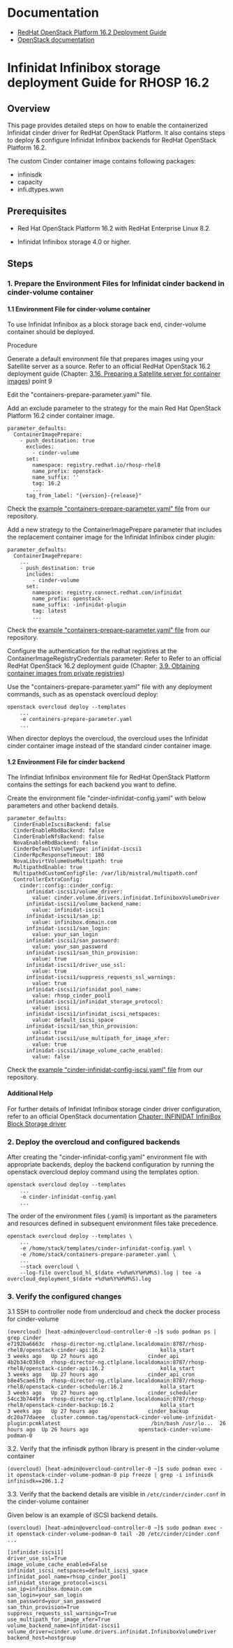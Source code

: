 # Documentation

 - [RedHat OpenStack Platform 16.2 Deployment Guide](https://access.redhat.com/documentation/en-us/red_hat_openstack_platform/16.2/html-single/director_installation_and_usage/index)
 - [OpenStack documentation](https://docs.openstack.org/cinder/train/configuration/block-storage/drivers/infinidat-volume-driver.html)

# Infinidat Infinibox storage deployment Guide for RHOSP 16.2

## Overview

This page provides detailed steps on how to enable the containerized Infinidat cinder driver for RedHat OpenStack Platform.
It also contains steps to deploy & configure Infinidat Infinibox backends for RedHat OpenStack Platform 16.2.

The custom Cinder container image contains following packages:

- infinisdk
- capacity
- infi.dtypes.wwn

## Prerequisites

* Red Hat OpenStack Platform 16.2 with RedHat Enterprise Linux 8.2.

* Infinidat Infinibox storage 4.0 or higher.

## Steps

### 1.	Prepare the Environment Files for Infinidat cinder backend in cinder-volume container

#### 1.1 Environment File for cinder-volume container

To use Infinidat Infinibox as a block storage back end, cinder-volume container should be deployed.

Procedure

Generate a default environment file that prepares images using your Satellite server as a source.
Refer to an official RedHat OpenStack 16.2 deployment guide (Chapter: [3.16. Preparing a Satellite server for container images](https://access.redhat.com/documentation/en-us/red_hat_openstack_platform/16.2/html/director_installation_and_usage/assembly_preparing-for-director-installation#proc_preparing-a-satellite-server-for-container-images_preparing-for-director-installation)) point 9

Edit the "containers-prepare-parameter.yaml" file.

Add an exclude parameter to the strategy for the main Red Hat OpenStack Platform 16.2 cinder container image. 

```
parameter_defaults:
  ContainerImagePrepare:
    - push_destination: true
      excludes:
        - cinder-volume
      set:
        namespace: registry.redhat.io/rhosp-rhel8
        name_prefix: openstack-
        name_suffix: ''
        tag: 16.2
        ...
      tag_from_label: "{version}-{release}"
```

Check the [example "containers-prepare-parameter.yaml" file](https://github.com/Infinidat/cinder/blob/doc/rhosp16.2/examples/containers-prepare-parameter.yaml) from our repository.

Add a new strategy to the ContainerImagePrepare parameter that includes the replacement container image for the Infinidat Infinibox cinder plugin:

```
parameter_defaults:
  ContainerImagePrepare:
    ...
    - push_destination: true
      includes:
        - cinder-volume
      set:
        namespace: registry.connect.redhat.com/infinidat
        name_prefix: openstack-
        name_suffix: -infinidat-plugin
        tag: latest
        ...
```
Check the [example "containers-prepare-parameter.yaml" file](https://github.com/Infinidat/cinder/blob/doc/rhosp16.2/examples/containers-prepare-parameter.yaml) from our repository.

Configure the authentication for the redhat registires at the ContainerImageRegistryCredentials parameter:
Refer to Refer to an official RedHat OpenStack 16.2 deployment guide (Chapter: [3.9. Obtaining container images from private registries](https://access.redhat.com/documentation/en-us/red_hat_openstack_platform/16.2/html/director_installation_and_usage/assembly_preparing-for-director-installation#ref_obtaining-container-images-from-private-registries_preparing-for-director-installation))

Use the "containers-prepare-parameter.yaml" file with any deployment commands, such as as openstack overcloud deploy:

```
openstack overcloud deploy --templates
    ...
    -e containers-prepare-parameter.yaml
    ...
```

When director deploys the overcloud, the overcloud uses the Infinidat cinder container image instead of the standard cinder container image.

#### 1.2 Environment File for cinder backend

The Infindiat Infinibox environment file for RedHat OpenStack Platform contains the settings for each backend you want to define.

Create the environment file "cinder-infinidat-config.yaml" with below parameters and other backend details.

```
parameter_defaults:
  CinderEnableIscsiBackend: false
  CinderEnableRbdBackend: false
  CinderEnableNfsBackend: false
  NovaEnableRbdBackend: false
  CinderDefaultVolumeType: infinidat-iscsi1
  CinderRpcResponseTimeout: 180
  NovaLibvirtVolumeUseMultipath: true
  MultipathdEnable: true
  MultipathdCustomConfigFile: /var/lib/mistral/multipath.conf
  ControllerExtraConfig:
    cinder::config::cinder_config:
      infinidat-iscsi1/volume_driver:
        value: cinder.volume.drivers.infinidat.InfiniboxVolumeDriver
      infinidat-iscsi1/volume_backend_name:
        value: infinidat-iscsi1
      infinidat-iscsi1/san_ip:
        value: infinibox.domain.com
      infinidat-iscsi1/san_login:
        value: your_san_login
      infinidat-iscsi1/san_password:
        value: your_san_password
      infinidat-iscsi1/san_thin_provision:
        value: true
      infinidat-iscsi1/driver_use_ssl:
        value: true
      infinidat-iscsi1/suppress_requests_ssl_warnings:
        value: true
      infinidat-iscsi1/infinidat_pool_name:
        value: rhsop_cinder_pool1
      infinidat-iscsi1/infinidat_storage_protocol:
        value: iscsi
      infinidat-iscsi1/infinidat_iscsi_netspaces:
        value: default_iscsi_space
      infinidat-iscsi1/san_thin_provision:
        value: true
      infinidat-iscsi1/use_multipath_for_image_xfer:
        value: true
      infinidat-iscsi1/image_volume_cache_enabled:
        value: false
```

Check the [example "cinder-infinidat-config-iscsi.yaml" file](https://github.com/Infinidat/cinder/blob/doc/rhosp16.2/examples/cinder-infinidat-config-iscsi.yaml) from our repository.

#### Additional Help

For further details of Infinidat Infinibox storage cinder driver configuration, refer to an official OpenStack documentation [Chapter: INFINIDAT InfiniBox Block Storage driver](https://docs.openstack.org/cinder/train/configuration/block-storage/drivers/infinidat-volume-driver.html)

### 2.	Deploy the overcloud and configured backends

After creating the "cinder-infinidat-config.yaml" environment file with appropriate backends, deploy the backend configuration by running the openstack overcloud deploy command using the templates option.

```
openstack overcloud deploy --templates
    ...
    -e cinder-infinidat-config.yaml
    ...
```

The order of the environment files (.yaml) is important as the parameters and resources defined in subsequent environment files take precedence.

```
openstack overcloud deploy --templates \
    ...
    -e /home/stack/templates/cinder-infinidat-config.yaml \
    -e /home/stack/containers-prepare-parameter.yaml \
    ...
    --stack overcloud \
    --log-file overcloud_hl_$(date +%d%m%Y%H%M%S).log | tee -a overcloud_deployment_$(date +%d%m%Y%H%M%S).log
```

### 3.	Verify the configured changes

3.1	SSH to controller node from undercloud and check the docker process for cinder-volume
```
(overcloud) [heat-admin@overcloud-controller-0 ~]$ sudo podman ps | grep cinder
e7192ba6663c  rhosp-director-ng.ctlplane.localdomain:8787/rhosp-rhel8/openstack-cinder-api:16.2                  kolla_start           3 weeks ago   Up 27 hours ago                cinder_api
4b2b34c038c0  rhosp-director-ng.ctlplane.localdomain:8787/rhosp-rhel8/openstack-cinder-api:16.2                  kolla_start           3 weeks ago   Up 27 hours ago                cinder_api_cron
b8e45cae61fb  rhosp-director-ng.ctlplane.localdomain:8787/rhosp-rhel8/openstack-cinder-scheduler:16.2            kolla_start           3 weeks ago   Up 27 hours ago                cinder_scheduler
54cc3b7449fa  rhosp-director-ng.ctlplane.localdomain:8787/rhosp-rhel8/openstack-cinder-backup:16.2               kolla_start           3 weeks ago   Up 27 hours ago                cinder_backup
dc20a77daeee  cluster.common.tag/openstack-cinder-volume-infinidat-plugin:pcmklatest                             /bin/bash /usr/lo...  26 hours ago  Up 26 hours ago                openstack-cinder-volume-podman-0
```

3.2.	Verify that the infinisdk python library is present in the cinder-volume container
```
(overcloud) [heat-admin@overcloud-controller-0 ~]$ sudo podman exec -it openstack-cinder-volume-podman-0 pip freeze | grep -i infinisdk
infinisdk==206.1.2
```

3.3.	Verify that the backend details are visible in ```/etc/cinder/cinder.conf``` in the cinder-volume container

Given below is an example of iSCSI backend details.

```
(overcloud) [heat-admin@overcloud-controller-0 ~]$ sudo podman exec -it openstack-cinder-volume-podman-0 tail -20 /etc/cinder/cinder.conf
...

[infinidat-iscsi1]
driver_use_ssl=True
image_volume_cache_enabled=False
infinidat_iscsi_netspaces=default_iscsi_space
infinidat_pool_name=rhsop_cinder_pool1
infinidat_storage_protocol=iscsi
san_ip=infinibox.domain.com
san_login=your_san_login
san_password=your_san_password
san_thin_provision=True
suppress_requests_ssl_warnings=True
use_multipath_for_image_xfer=True
volume_backend_name=infinidat-iscsi1
volume_driver=cinder.volume.drivers.infinidat.InfiniboxVolumeDriver
backend_host=hostgroup
```
